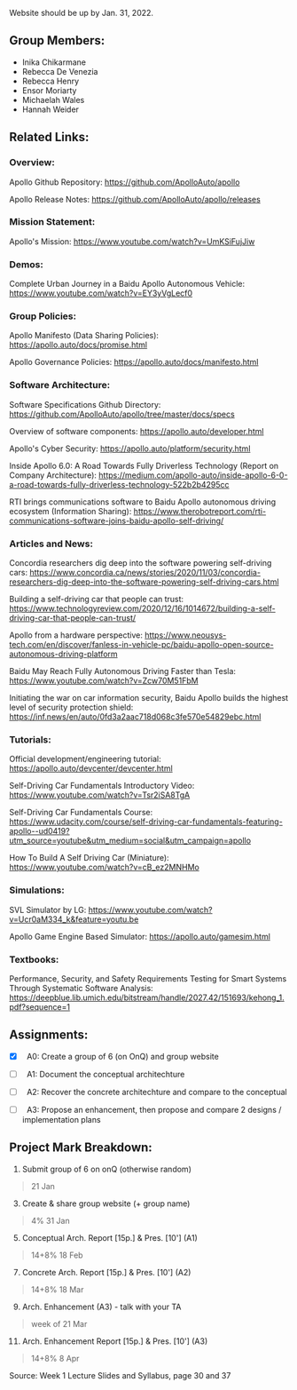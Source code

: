 Website should be up by Jan. 31, 2022. 

## Group Members:
- Inika Chikarmane
- Rebecca De Venezia
- Rebecca Henry
- Ensor Moriarty
- Michaelah Wales
- Hannah Weider


## Related Links:

### Overview:
Apollo Github Repository: https://github.com/ApolloAuto/apollo

Apollo Release Notes: https://github.com/ApolloAuto/apollo/releases

### Mission Statement:
Apollo's Mission: https://www.youtube.com/watch?v=UmKSiFujJiw

### Demos:
Complete Urban Journey in a Baidu Apollo Autonomous Vehicle: https://www.youtube.com/watch?v=EY3yVgLecf0

### Group Policies:
Apollo Manifesto (Data Sharing Policies): https://apollo.auto/docs/promise.html

Apollo Governance Policies: https://apollo.auto/docs/manifesto.html

### Software Architecture:
Software Specifications Github Directory:
https://github.com/ApolloAuto/apollo/tree/master/docs/specs

Overview of software components: https://apollo.auto/developer.html

Apollo's Cyber Security: https://apollo.auto/platform/security.html

Inside Apollo 6.0: A Road Towards Fully Driverless Technology (Report on Company Architecture): https://medium.com/apollo-auto/inside-apollo-6-0-a-road-towards-fully-driverless-technology-522b2b4295cc 

RTI brings communications software to Baidu Apollo autonomous driving ecosystem (Information Sharing): https://www.therobotreport.com/rti-communications-software-joins-baidu-apollo-self-driving/

### Articles and News:
Concordia researchers dig deep into the software powering self-driving cars: https://www.concordia.ca/news/stories/2020/11/03/concordia-researchers-dig-deep-into-the-software-powering-self-driving-cars.html

Building a self-driving car that people can trust: https://www.technologyreview.com/2020/12/16/1014672/building-a-self-driving-car-that-people-can-trust/

Apollo from a hardware perspective: https://www.neousys-tech.com/en/discover/fanless-in-vehicle-pc/baidu-apollo-open-source-autonomous-driving-platform

Baidu May Reach Fully Autonomous Driving Faster than Tesla: https://www.youtube.com/watch?v=Zcw70M51FbM

Initiating the war on car information security, Baidu Apollo builds the highest level of security protection shield: https://inf.news/en/auto/0fd3a2aac718d068c3fe570e54829ebc.html


### Tutorials:
Official development/engineering tutorial: https://apollo.auto/devcenter/devcenter.html

Self-Driving Car Fundamentals Introductory Video: https://www.youtube.com/watch?v=Tsr2iSA8TgA

Self-Driving Car Fundamentals Course: https://www.udacity.com/course/self-driving-car-fundamentals-featuring-apollo--ud0419?utm_source=youtube&utm_medium=social&utm_campaign=apollo

How To Build A Self Driving Car (Miniature): https://www.youtube.com/watch?v=cB_ez2MNHMo

### Simulations:
SVL Simulator by LG: https://www.youtube.com/watch?v=Ucr0aM334_k&feature=youtu.be

Apollo Game Engine Based Simulator: https://apollo.auto/gamesim.html

### Textbooks:
Performance, Security, and Safety Requirements Testing
for Smart Systems Through Systematic Software Analysis: https://deepblue.lib.umich.edu/bitstream/handle/2027.42/151693/kehong_1.pdf?sequence=1


## Assignments:

- [X] &nbsp; A0: Create a group of 6 (on OnQ) and group website 
- [ ] &nbsp; A1: Document the conceptual architechture
- [ ] &nbsp; A2: Recover the concrete architechture and compare to the conceptual
- [ ] &nbsp; A3: Propose an enhancement, then propose and compare 2 designs / implementation plans


## Project Mark Breakdown:
1. Submit group of 6 on onQ (otherwise random)                           
> 21 Jan 
3. Create & share group website (+ group name)                  
> 4%  31 Jan 
5. Conceptual Arch. Report [15p.] & Pres. [10'] (A1)         
> 14+8%  18 Feb 
7. Concrete Arch. Report [15p.] & Pres. [10'] (A2)           
> 14+8%  18 Mar 
9. Arch. Enhancement (A3) - talk with your TA                    
> week of 21 Mar 
11. Arch. Enhancement Report [15p.] & Pres. [10'] (A3)         
> 14+8%  8 Apr

Source: Week 1 Lecture Slides and Syllabus, page 30 and 37
